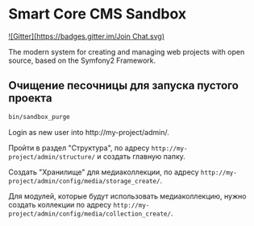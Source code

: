 Smart Core CMS Sandbox
======================
[![Gitter](https://badges.gitter.im/Join Chat.svg)](https://gitter.im/Smart-Core/CMS-Sandbox?utm_source=badge&utm_medium=badge&utm_campaign=pr-badge&utm_content=badge)

The modern system for creating and managing web projects with open source, based on the Symfony2 Framework.

Очищение песочницы для запуска пустого проекта
----------------------------------------------

``` bash
bin/sandbox_purge
```

Login as new user into http://my-projeсt/admin/.

Пройти в раздел "Структура", по адресу `http://my-projeсt/admin/structure/` и создать главную папку.

Создать "Хранилище" для медиаколлекции, по адресу `http://my-projeсt/admin/config/media/storage_create/`.

Для модулей, которые будут использовать медиаколлекцию, нужно создать коллекции по адресу `http://my-projeсt/admin/config/media/collection_create/`.

